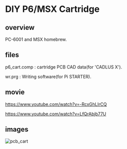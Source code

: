 # DIY P6/MSX Cartridge

## overview

PC-6001 and MSX homebrew.

## files

p6_cart.comp : cartridge PCB CAD data(for 'CADLUS X').

wr.prg : Writing software(for Pi STARTER).

## movie

https://www.youtube.com/watch?v=-RcxGhLIrCQ

https://www.youtube.com/watch?v=LfQrAbjb77U

## images

![pcb_cart](https://user-images.githubusercontent.com/5597377/131228265-2837db02-c855-462e-a33b-6ee6289cb1ce.png)

